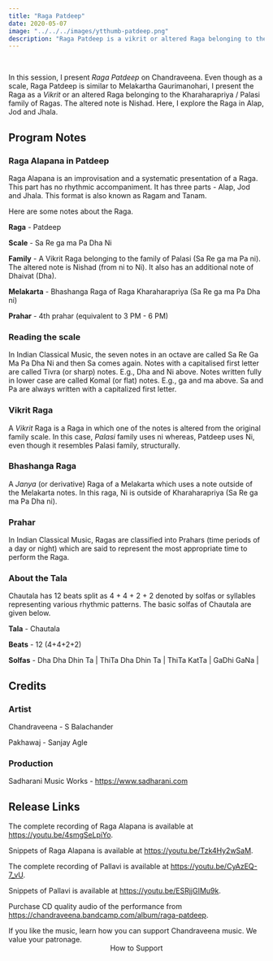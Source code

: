 ```yaml
---
title: "Raga Patdeep"
date: 2020-05-07
image: "../../../images/ytthumb-patdeep.png"
description: "Raga Patdeep is a vikrit or altered Raga belonging to the Palasi family of Ragas. The altered note is Nishad. This Raga is an evening melody. Here I present Alap, Jod and Jhala."
---
```


<you-tube videoid="4smgSeLpiYo"></you-tube>
<br>

In this session, I present *Raga Patdeep* on Chandraveena. Even though as a scale, Raga Patdeep is similar to Melakartha Gaurimanohari, I present the Raga as a *Vikrit* or an altered Raga belonging to the Kharaharapriya / Palasi family of Ragas. The altered note is Nishad. Here, I explore the Raga in Alap, Jod and Jhala.

## Program Notes

### Raga Alapana in Patdeep
Raga Alapana is an improvisation and a systematic presentation of a Raga. This part has no rhythmic accompaniment. It has three parts - Alap, Jod and Jhala. This format is also known as Ragam and Tanam.

Here are some notes about the Raga.

**Raga** - Patdeep

**Scale** - Sa Re ga ma Pa Dha Ni

**Family** - A Vikrit Raga belonging to the family of Palasi (Sa Re ga ma Pa ni). The altered note is Nishad (from ni to Ni). It also has an additional note of Dhaivat (Dha).

**Melakarta** - Bhashanga Raga of Raga Kharaharapriya (Sa Re ga ma Pa Dha ni)

**Prahar** - 4th prahar (equivalent to 3 PM - 6 PM)

### Reading the scale
In Indian Classical Music, the seven notes in an octave are called Sa Re Ga Ma Pa Dha Ni and then Sa comes again. Notes with a capitalised first letter are called Tivra (or sharp) notes. E.g., Dha and Ni above. Notes written fully in lower case are called Komal (or flat) notes. E.g., ga and ma above. Sa and Pa are always written with a capitalized first letter.

### Vikrit Raga
A *Vikrit* Raga is a Raga in which one of the notes is altered from the original family scale. In this case, *Palasi* family uses ni whereas, Patdeep uses Ni, even though it resembles Palasi family, structurally.

### Bhashanga Raga
A *Janya* (or derivative) Raga of a Melakarta which uses a note outside of the Melakarta notes. In this raga, Ni is outside of Kharaharapriya (Sa Re ga ma Pa Dha ni).

### Prahar
In Indian Classical Music, Ragas are classified into Prahars (time periods of a day or night) which are said to represent the most appropriate time to perform the Raga.

### About the Tala
Chautala has 12 beats split as 4 + 4 + 2 + 2 denoted by solfas or syllables representing various rhythmic patterns. The basic solfas of Chautala are given below.

**Tala** - Chautala

**Beats** - 12 (4+4+2+2)

**Solfas** - Dha Dha Dhin Ta | ThiTa Dha Dhin Ta | ThiTa KatTa | GaDhi GaNa |


## Credits
### Artist
Chandraveena - S Balachander

Pakhawaj - Sanjay Agle

### Production
Sadharani Music Works - https://www.sadharani.com

## Release Links
The complete recording of Raga Alapana is available at https://youtu.be/4smgSeLpiYo.

Snippets of Raga Alapana is available at https://youtu.be/Tzk4Hy2wSaM.

The complete recording of Pallavi is available at https://youtu.be/CyAzEQ-7_vU.

Snippets of Pallavi is available at https://youtu.be/ESRjjGIMu9k.

Purchase CD quality audio of the performance from https://chandraveena.bandcamp.com/album/raga-patdeep.

<notice-box>
If you like the music, learn how you can support Chandraveena music. We value your patronage.
<div style="text-align:center">
<my-button to="/support/">How to Support</my-button>
</div>
</notice-box>
